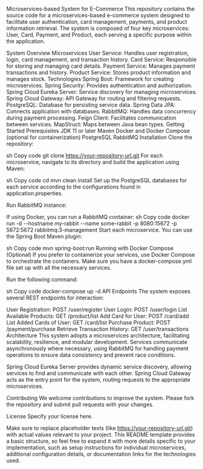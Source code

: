 Microservices-based System for E-Commerce
This repository contains the source code for a microservices-based e-commerce system designed to facilitate user authentication, card management, payments, and product information retrieval. The system is composed of four key microservices: User, Card, Payment, and Product, each serving a specific purpose within the application.

System Overview
Microservices
User Service: Handles user registration, login, card management, and transaction history.
Card Service: Responsible for storing and managing card details.
Payment Service: Manages payment transactions and history.
Product Service: Stores product information and manages stock.
Technologies
Spring Boot: Framework for creating microservices.
Spring Security: Provides authentication and authorization.
Spring Cloud Eureka Server: Service discovery for managing microservices.
Spring Cloud Gateway: API Gateway for routing and filtering requests.
PostgreSQL: Database for persisting service data.
Spring Data JPA: Connects application with databases.
RabbitMQ: Handles data concurrency during payment processing.
Feign Client: Facilitates communication between services.
MapStruct: Maps between Java bean types.
Getting Started
Prerequisites
JDK 11 or later
Maven
Docker and Docker Compose (optional for containerization)
PostgreSQL
RabbitMQ
Installation
Clone the repository:

sh
Copy code
git clone https://your-repository-url.git
For each microservice, navigate to its directory and build the application using Maven:

sh
Copy code
cd <microservice-directory>
mvn clean install
Set up the PostgreSQL databases for each service according to the configurations found in application.properties.

Run RabbitMQ instance:

If using Docker, you can run a RabbitMQ container:
sh
Copy code
docker run -d --hostname my-rabbit --name some-rabbit -p 8080:15672 -p 5672:5672 rabbitmq:3-management
Start each microservice. You can use the Spring Boot Maven plugin:

sh
Copy code
mvn spring-boot:run
Running with Docker Compose (Optional)
If you prefer to containerize your services, use Docker Compose to orchestrate the containers. Make sure you have a docker-compose.yml file set up with all the necessary services.

Run the following command:

sh
Copy code
docker-compose up -d
API Endpoints
The system exposes several REST endpoints for interaction:

User Registration: POST /user/register
User Login: POST /user/login
List Available Products: GET /product/list
Add Card for User: POST /card/add
List Added Cards of User: GET /card/list
Purchase Product: POST /payment/purchase
Retrieve Transaction History: GET /user/transactions
Architecture
This system adopts a microservices architecture, facilitating scalability, resilience, and modular development. Services communicate asynchronously where necessary, using RabbitMQ for handling payment operations to ensure data consistency and prevent race conditions.

Spring Cloud Eureka Server provides dynamic service discovery, allowing services to find and communicate with each other. Spring Cloud Gateway acts as the entry point for the system, routing requests to the appropriate microservices.

Contributing
We welcome contributions to improve the system. Please fork the repository and submit pull requests with your changes.

License
Specify your license here.

Make sure to replace placeholder texts (like https://your-repository-url.git) with actual values relevant to your project. This README template provides a basic structure, so feel free to expand it with more details specific to your implementation, such as setup instructions for individual microservices, additional configuration details, or documentation links for the technologies used.
